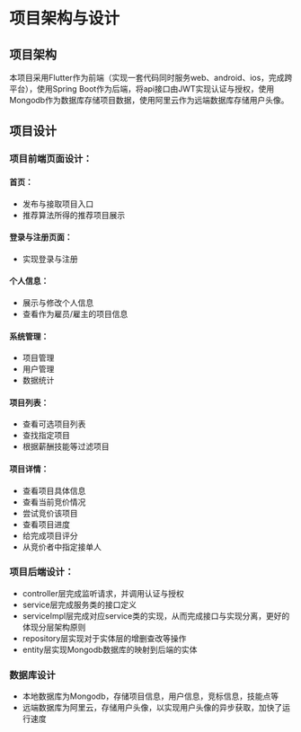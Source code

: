 # 项目架构与设计
## 项目架构
本项目采用Flutter作为前端（实现一套代码同时服务web、android、ios，完成跨平台），使用Spring Boot作为后端，将api接口由JWT实现认证与授权，使用Mongodb作为数据库存储项目数据，使用阿里云作为远端数据库存储用户头像。  

## 项目设计
### 项目前端页面设计：
#### 首页：
+ 发布与接取项目入口  
+ 推荐算法所得的推荐项目展示  

#### 登录与注册页面：
+ 实现登录与注册  

#### 个人信息：
+ 展示与修改个人信息 
+ 查看作为雇员/雇主的项目信息

#### 系统管理：
+ 项目管理 
+ 用户管理 
+ 数据统计  
#### 项目列表：
+ 查看可选项目列表 
+ 查找指定项目 
+ 根据薪酬技能等过滤项目  
#### 项目详情：
+ 查看项目具体信息 
+ 查看当前竞价情况 
+ 尝试竞价该项目 
+ 查看项目进度 
+ 给完成项目评分 
+ 从竞价者中指定接单人  

### 项目后端设计：  
+ controller层完成监听请求，并调用认证与授权  
+ service层完成服务类的接口定义  
+ serviceImpl层完成对应service类的实现，从而完成接口与实现分离，更好的体现分层架构原则  
+ repository层实现对于实体层的增删查改等操作  
+ entity层实现Mongodb数据库的映射到后端的实体  

### 数据库设计  
+ 本地数据库为Mongodb，存储项目信息，用户信息，竞标信息，技能点等  
+ 远端数据库为阿里云，存储用户头像，以实现用户头像的异步获取，加快了运行速度  
